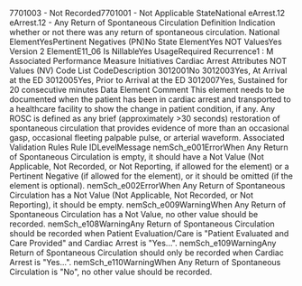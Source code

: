 

7701003 - Not Recorded7701001 - Not Applicable
StateNational
eArrest.12
eArrest.12 - Any Return of Spontaneous Circulation
Definition
Indication whether or not there was any return of spontaneous circulation.
National ElementYesPertinent Negatives (PN)No
State ElementYes
NOT ValuesYes
Version 2 ElementE11_06
Is NillableYes
UsageRequired
Recurrence1 : M
Associated Performance Measure Initiatives
Cardiac Arrest
Attributes
NOT Values (NV)
Code List
CodeDescription
3012001No
3012003Yes, At Arrival at the ED
3012005Yes, Prior to Arrival at the ED
3012007Yes, Sustained for 20 consecutive minutes
Data Element Comment
This element needs to be documented when the patient has been in cardiac arrest and transported to a healthcare facility to
show the change in patient condition, if any. 
Any ROSC is defined as any brief (approximately >30 seconds) restoration of spontaneous circulation that provides evidence
of more than an occasional gasp, occasional fleeting palpable pulse, or arterial waveform.
Associated Validation Rules
Rule IDLevelMessage
nemSch_e001ErrorWhen Any Return of Spontaneous Circulation is empty, it should have a Not Value (Not
Applicable, Not Recorded, or Not Reporting, if allowed for the element) or a Pertinent Negative
(if allowed for the element), or it should be omitted (if the element is optional).
nemSch_e002ErrorWhen Any Return of Spontaneous Circulation has a Not Value (Not Applicable, Not Recorded,
or Not Reporting), it should be empty.
nemSch_e009WarningWhen Any Return of Spontaneous Circulation has a Not Value, no other value should be
recorded.
nemSch_e108WarningAny Return of Spontaneous Circulation should be recorded when Patient Evaluation/Care is
"Patient Evaluated and Care Provided" and Cardiac Arrest is "Yes...".
nemSch_e109WarningAny Return of Spontaneous Circulation should only be recorded when Cardiac Arrest is "Yes...".
nemSch_e110WarningWhen Any Return of Spontaneous Circulation is "No", no other value should be recorded.